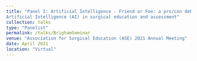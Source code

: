 ```yaml
---
title: "Panel I: Artificial Intelligence - Friend or Foe: a pro/con debate about the value of
Artificial Intelligence (AI) in surgical education and assessment"
collection: talks
type: "Panelist"
permalink: /talks/BrighamSeminar
venue: "Association for Surgical Education (ASE) 2021 Annual Meeting"
date: April 2021
location: "Virtual"
---
```

